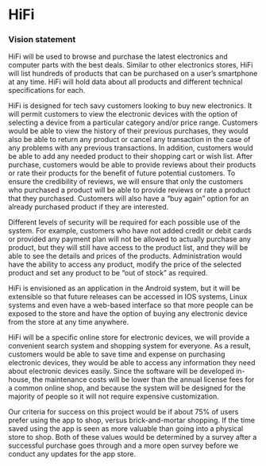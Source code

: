# HiFi

### **Vision statement**
HiFi will be used to browse and purchase the latest electronics and computer parts with the best deals. Similar to other electronics stores, HiFi will list hundreds of products that can be purchased on a user’s smartphone at any time. HiFi will hold data about all products and different technical specifications for each.

HiFi is designed for tech savy customers looking to buy new electronics. It will permit customers to view the electronic devices with the option of selecting a device from a particular category and/or price range. Customers would be able to view the history of their previous purchases, they would also be able to return any product or cancel any transaction in the case of any problems with any previous transactions. In addition, customers would be able to add any needed product to their shopping cart or wish list. After purchase, customers would be able to provide reviews about their products or rate their products for the benefit of future potential customers. To ensure the credibility of reviews, we will ensure that only the customers who purchased a product will be able to provide reviews or rate a product that they purchased. Customers will also have a “buy again” option for an already purchased product if they are interested.

Different levels of security will be required for each possible use of the system. For example, customers who have not added credit or debit cards or provided any payment plan will not be allowed to actually purchase any product, but they will still have access to the product list, and they will be able to see the details and prices of the products. Administration would have the ability to access any product, modify the price of the selected product and set any product to be “out of stock” as required. 

HiFi is envisioned as an application in the Android system, but it will be extensible so that future releases can be accessed in IOS systems, Linux systems and even have a web-based interface so that more people can be exposed to the store and have the option of buying any electronic device from the store at any time anywhere.

HiFi will be a specific online store for electronic devices, we will provide a convenient search system and shopping system for everyone. As a result, customers would be able to save time and expense on purchasing electronic devices, they would be able to access any information they need about electronic devices easily. Since the software will be developed in-house, the maintenance costs will be lower than the annual license fees for a common online shop, and because the system will be designed for the majority of people so it will not require expensive customization.

Our criteria for success on this project would be if about 75% of users prefer using the app to shop, versus brick-and-mortar shopping. If the time saved using the app is seen as more valuable than going into a physical store to shop. Both of these values would be determined by a survey after a successful purchase goes through and a more open survey before we conduct any updates for the app store.
